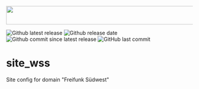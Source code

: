 <a href="url"><img src="https://freifunk-suedwest.de/wp-content/themes/ffsw/images/logo_ws.png" height="50" width="600" ></a>

![Github latest release](https://img.shields.io/github/release/ffsw/site_sw.svg?style=plastic)  ![Github release date](https://img.shields.io/github/release-date/ffsw/site_sw.svg?style=plastic)   ![Github commit since latest release](https://img.shields.io/github/commits-since/ffsw/site_sw/latest.svg?style=plastic)  ![GitHub last commit](https://img.shields.io/github/last-commit/ffsw/site_sw.svg?style=plastic)



# site_wss

Site config for domain "Freifunk Südwest"
